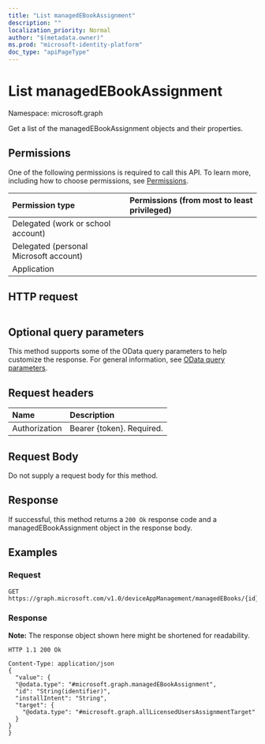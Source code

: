 ```yaml
---
title: "List managedEBookAssignment"
description: ""
localization_priority: Normal
author: "$(metadata.owner)"
ms.prod: "microsoft-identity-platform"
doc_type: "apiPageType"
---
```


# List managedEBookAssignment

Namespace: microsoft.graph

Get a list of the managedEBookAssignment objects and their properties.

## Permissions

One of the following permissions is required to call this API. To learn more, including how to choose permissions, see [Permissions](/graph/permissions-reference).

| Permission type                        | Permissions (from most to least privileged) |
| :------------------------------------- | :------------------------------------------ |
| Delegated (work or school account)     |                                             |
| Delegated (personal Microsoft account) |                                             |
| Application                            |                                             |

## HTTP request

<!-- {
  "blockType": "ignored"
}
-->

```http

```

## Optional query parameters

This method supports some of the OData query parameters to help customize the response. For general information, see [OData query parameters](/graph/query-parameters).

## Request headers

| Name          | Description               |
| :------------ | :------------------------ |
| Authorization | Bearer {token}. Required. |

## Request Body

<!-- Actions and Functions -->

<!-- CRUD Methods -->

Do not supply a request body for this method.

## Response

If successful, this method returns a `200 Ok` response code and a managedEBookAssignment object in the response body.

## Examples

### Request

<!-- {
  "blockType": "request",
  "name": "list_managedebookassignment"
}
-->

```http
GET https://graph.microsoft.com/v1.0/deviceAppManagement/managedEBooks/{id}/assignments/{id}

```

### Response

**Note:** The response object shown here might be shortened for readability.

<!-- {
  "blockType": "response",
  "truncated": true,
  "@odata.type": "microsoft.management.services.api.managedEBookAssignment"
}
-->

```http
HTTP 1.1 200 Ok

Content-Type: application/json
{
  "value": {
  "@odata.type": "#microsoft.graph.managedEBookAssignment",
  "id": "String(identifier)",
  "installIntent": "String",
  "target": {
    "@odata.type": "#microsoft.graph.allLicensedUsersAssignmentTarget"
  }
}
}

```
